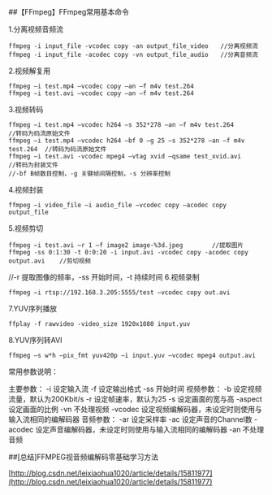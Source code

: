 
##【FFmpeg】FFmpeg常用基本命令

1.分离视频音频流

	ffmpeg -i input_file -vcodec copy -an output_file_video　　//分离视频流
	ffmpeg -i input_file -acodec copy -vn output_file_audio　　//分离音频流
2.视频解复用

	ffmpeg –i test.mp4 –vcodec copy –an –f m4v test.264
	ffmpeg –i test.avi –vcodec copy –an –f m4v test.264
3.视频转码

	ffmpeg –i test.mp4 –vcodec h264 –s 352*278 –an –f m4v test.264              //转码为码流原始文件
	ffmpeg –i test.mp4 –vcodec h264 –bf 0 –g 25 –s 352*278 –an –f m4v test.264  //转码为码流原始文件
	ffmpeg –i test.avi -vcodec mpeg4 –vtag xvid –qsame test_xvid.avi            //转码为封装文件
	//-bf B帧数目控制，-g 关键帧间隔控制，-s 分辨率控制
4.视频封装

	ffmpeg –i video_file –i audio_file –vcodec copy –acodec copy output_file
5.视频剪切

	ffmpeg –i test.avi –r 1 –f image2 image-%3d.jpeg        //提取图片
	ffmpeg -ss 0:1:30 -t 0:0:20 -i input.avi -vcodec copy -acodec copy output.avi    //剪切视频
//-r 提取图像的频率，-ss 开始时间，-t 持续时间
6.视频录制

	ffmpeg –i rtsp://192.168.3.205:5555/test –vcodec copy out.avi
7.YUV序列播放

	ffplay -f rawvideo -video_size 1920x1080 input.yuv
8.YUV序列转AVI

	ffmpeg –s w*h –pix_fmt yuv420p –i input.yuv –vcodec mpeg4 output.avi
常用参数说明：

主要参数：
-i 设定输入流
-f 设定输出格式
-ss 开始时间
视频参数：
-b 设定视频流量，默认为200Kbit/s
-r 设定帧速率，默认为25
-s 设定画面的宽与高
-aspect 设定画面的比例
-vn 不处理视频
-vcodec 设定视频编解码器，未设定时则使用与输入流相同的编解码器
音频参数：
-ar 设定采样率
-ac 设定声音的Channel数
-acodec 设定声音编解码器，未设定时则使用与输入流相同的编解码器
-an 不处理音频

##[总结]FFMPEG视音频编解码零基础学习方法

[http://blog.csdn.net/leixiaohua1020/article/details/15811977](http://blog.csdn.net/leixiaohua1020/article/details/15811977)
